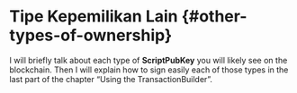 # Tipe Kepemilikan Lain {#other-types-of-ownership}

I will briefly talk about each type of **ScriptPubKey** you will likely see on the blockchain. Then I will explain how to sign easily each of those types in the last part of the chapter “Using the TransactionBuilder”.

